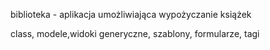 biblioteka - aplikacja umożliwiająca wypożyczanie książek


class, modele,widoki generyczne, szablony, formularze, tagi
